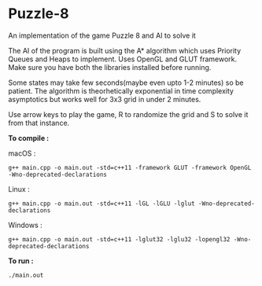 # Puzzle-8
An implementation of the game Puzzle 8 and AI to solve it

The AI of the program is built using the A* algorithm which uses Priority Queues and Heaps to implement. Uses OpenGL and GLUT framework. Make sure you have both the libraries installed before running.

Some states may take few seconds(maybe even upto 1-2 minutes) so be patient. The algorithm is theorhetically exponential in time complexity asymptotics but works well for 3x3 grid in under 2 minutes.

Use arrow keys to play the game, R to randomize the grid and S to solve it from that instance.

**To compile :**

macOS :
~~~~ 
g++ main.cpp -o main.out -std=c++11 -framework GLUT -framework OpenGL -Wno-deprecated-declarations
~~~~
Linux :
~~~~ 
g++ main.cpp -o main.out -std=c++11 -lGL -lGLU -lglut -Wno-deprecated-declarations
~~~~
Windows :
~~~~ 
g++ main.cpp -o main.out -std=c++11 -lglut32 -lglu32 -lopengl32 -Wno-deprecated-declarations
~~~~

**To run :**
~~~~
./main.out
~~~~
